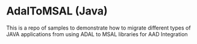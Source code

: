 # AdalToMSAL (Java)
This is a repo of samples to demonstrate how to migrate different types of JAVA applications from using ADAL to MSAL libraries for AAD Integration
